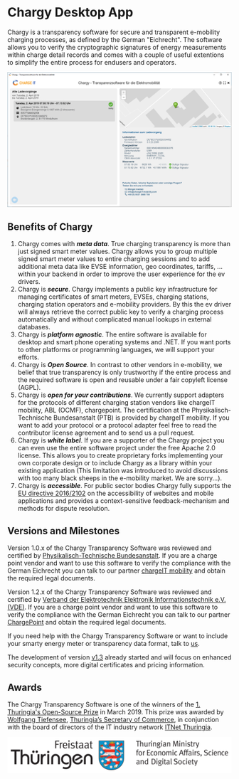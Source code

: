 # Chargy Desktop App

Chargy is a transparency software for secure and transparent e-mobility charging processes, as defined by the German "Eichrecht". The software allows you to verify the cryptographic signatures of energy measurements within charge detail records and comes with a couple of useful extentions to simplify the entire process for endusers and operators.

![](documentation/Screenshot02.png)

## Benefits of Chargy

1. Chargy comes with __*meta data*__. True charging transparency is more than just signed smart meter values. Chargy allows you to group multiple signed smart meter values to entire charging sessions and to add additional meta data like EVSE information, geo coordinates, tariffs, ... within your backend in order to improve the user experience for the ev drivers.
2. Chargy is __*secure*__. Chargy implements a public key infrastructure for managing certificates of smart meters, EVSEs, charging stations, charging station operators and e-mobility providers. By this the ev driver will always retrieve the correct public key to verify a charging process automatically and without complicated manual lookups in external databases.
3. Chargy is __*platform agnostic*__. The entire software is available for desktop and smart phone operating systems and .NET. If you want ports to other platforms or programming languages, we will support your efforts.
4. Chargy is __*Open Source*__. In contrast to other vendors in e-mobility, we belief that true transparency is only trustworthy if the entire process and the required software is open and reusable under a fair copyleft license (AGPL).
5. Chargy is __*open for your contributions*__. We currently support adapters for the protocols of different charging station vendors like chargeIT mobility, ABL (OCMF), chargepoint. The certification at the Physikalisch-Technische Bundesanstalt (PTB) is provided by chargeIT mobility. If you want to add your protocol or a protocol adapter feel free to read the contributor license agreement and to send us a pull request.
6. Chargy is __*white label*__. If you are a supporter of the Chargy project you can even use the entire software project under the free Apache 2.0 license. This allows you to create proprietary forks implementing your own corporate design or to include Chargy as a library within your existing application (This limitation was introduced to avoid discussions with too many black sheeps in the e-mobility market. We are sorry...).
7. Chargy is __*accessible*__. For public sector bodies Chargy fully supports the [EU directive 2016/2102](https://eur-lex.europa.eu/legal-content/EN/TXT/PDF/?uri=CELEX:32016L2102) on the accessibility of websites and mobile applications and provides a context-sensitive feedback-mechanism and methods for dispute resolution.


## Versions and Milestones

Version 1.0.x of the Chargy Transparency Software was reviewed and certified by [Physikalisch-Technische Bundesanstalt](https://www.ptb.de). If you are a charge point vendor and want to use this software to verify the compliance with the German Eichrecht you can talk to our partner [chargeIT mobility](https://www.chargeit-mobility.com) and obtain the required legal documents.

Version 1.2.x of the Chargy Transparency Software was reviewed and certified by [Verband der Elektrotechnik Elektronik Informationstechnik e.V. (VDE)](https://www.vde.com/de). If you are a charge point vendor and want to use this software to verify the compliance with the German Eichrecht you can talk to our partner [ChargePoint](https://www.chargepoint.com/de-de/) and obtain the required legal documents.

If you need help with the Chargy Transparency Software or want to include your smarty energy meter or transparency data format, talk to [us](https://open.charging.cloud).

The development of version [v1.3](https://github.com/OpenChargingCloud/ChargyDesktopApp/tree/v1.3) already started and will focus on enhanced security concepts, more digital certificates and pricing information.

## Awards

The Chargy Transparency Software is one of the winners of the [1. Thuringia's Open-Source Prize](https://www.it-leistungsschau.de/programm/TOSP2019/) </a> in March 2019. This prize was awarded by [Wolfgang Tiefensee](https://de.wikipedia.org/wiki/Wolfgang_Tiefensee), [Thuringia’s Secretary of Commerce](https://www.thueringen.de/th6/tmwwdg/), in conjunction with the board of directors of the IT industry network [ITNet Thuringia](https://www.itnet-th.de).

![](src/images/TMWWDG.svg)
